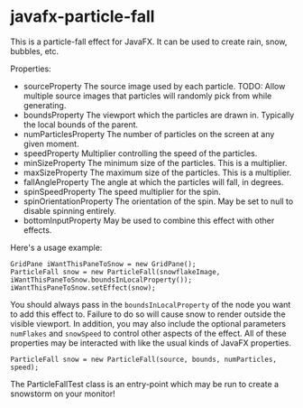 # javafx-particle-fall
This is a particle-fall effect for JavaFX. It can be used to create rain, snow, bubbles, etc.

Properties: 
* sourceProperty The source image used by each particle. TODO: Allow
                 multiple source images that particles will randomly pick from
                 while generating.
 * boundsProperty The viewport which the particles are drawn in.
                  Typically the local bounds of the parent.
 *  numParticlesProperty The number of particles on the screen at any
                         given moment.
 * speedProperty Multiplier controlling the speed of the particles.
 * minSizeProperty The minimum size of the particles. This is a
                   multiplier.
 * maxSizeProperty The maximum size of the particles. This is a
                   multiplier.
 * fallAngleProperty The angle at which the particles will fall, in
                     degrees.
 * spinSpeedProperty The speed multiplier for the spin.
 * spinOrientationProperty The orientation of the spin. May be set to
                           null to disable spinning entirely.
 * bottomInputProperty May be used to combine this effect with other
                       effects.

Here's a usage example:

```
GridPane iWantThisPaneToSnow = new GridPane();
ParticleFall snow = new ParticleFall(snowflakeImage, iWantThisPaneToSnow.boundsInLocalProperty());
iWantThisPaneToSnow.setEffect(snow);
```

You should always pass in the `boundsInLocalProperty` of the node you want to
add this effect to. Failure to do so will cause snow to render outside the
visible viewport. In addition, you may also include the optional parameters
`numFlakes` and `snowSpeed` to control other aspects of the effect. All of
these properties may be interacted with like the usual kinds of JavaFX
properties.

```
ParticleFall snow = new ParticleFall(source, bounds, numParticles, speed);
```

The ParticleFallTest class is an entry-point which may be run to create a snowstorm on your monitor! 
